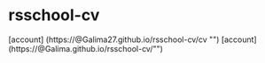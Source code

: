 # rsschool-cv
[account] (https://@Galima27.github.io/rsschool-cv/cv "")
[account] (https://@Galima.github.io/rsschool-cv/"")
